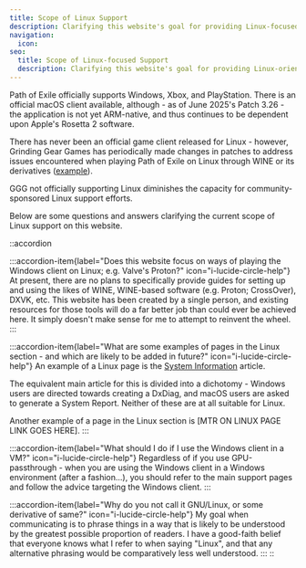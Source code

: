 ```yaml
---
title: Scope of Linux Support
description: Clarifying this website's goal for providing Linux-focused support pages
navigation:
  icon:
seo:
  title: Scope of Linux-focused Support
  description: Clarifying this website's goal for providing Linux-orientated support pages.
---
```


Path of Exile officially supports Windows, Xbox, and PlayStation. There is an official macOS client available, although - as of June 2025's Patch 3.26 - the application is not yet ARM-native, and thus continues to be dependent upon Apple's Rosetta 2 software.

There has never been an official game client released for Linux - however, Grinding Gear Games has periodically made changes in patches to address issues encountered when playing Path of Exile on Linux through WINE or its derivatives ([example](https://www.pathofexile.com/forum/view-thread/3732353)).

GGG not officially supporting Linux diminishes the capacity for community-sponsored Linux support efforts.

Below are some questions and answers clarifying the current scope of Linux support on this website.

::accordion

:::accordion-item{label="Does this website focus on ways of playing the Windows client on Linux; e.g. Valve's Proton?" icon="i-lucide-circle-help"}
At present, there are no plans to specifically provide guides for setting up and using the likes of WINE, WINE-based software (e.g. Proton; CrossOver), DXVK, etc. This website has been created by a single person, and existing resources for those tools will do a far better job than could ever be achieved here. It simply doesn't make sense for me to attempt to reinvent the wheel.
:::

:::accordion-item{label="What are some examples of pages in the Linux section - and which are likely to be added in future?" icon="i-lucide-circle-help"}
An example of a Linux page is the [System Information](/linux/gathering-information/system-info) article.

The equivalent main article for this is divided into a dichotomy - Windows users are directed towards creating a DxDiag, and macOS users are asked to generate a System Report. Neither of these are at all suitable for Linux.

Another example of a page in the Linux section is [MTR ON LINUX PAGE LINK GOES HERE].
:::

:::accordion-item{label="What should I do if I use the Windows client in a VM?" icon="i-lucide-circle-help"}
Regardless of if you use GPU-passthrough - when you are using the Windows client in a Windows environment (after a fashion...), you should refer to the main support pages and follow the advice targeting the Windows client.
:::

:::accordion-item{label="Why do you not call it GNU/Linux, or some derivative of same?" icon="i-lucide-circle-help"}
My goal when communicating is to phrase things in a way that is likely to be understood by the greatest possible proportion of readers.  I have a good-faith belief that everyone knows what I refer to when saying "Linux", and that any alternative phrasing would be comparatively less well understood.
:::
::